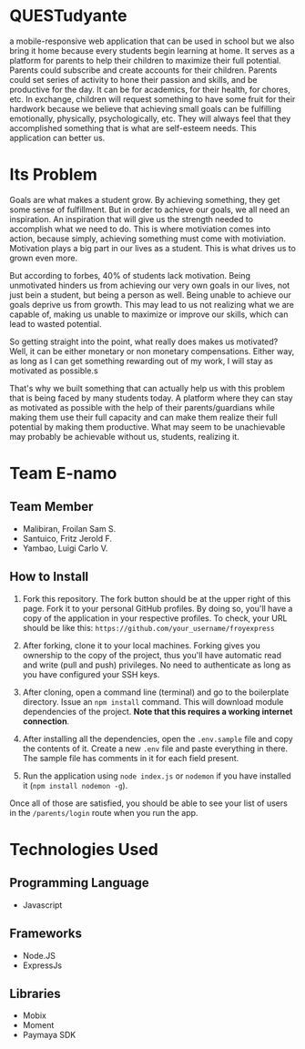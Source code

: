 # QUESTudyante

a mobile-responsive web application that can be used in school but we also bring it home because every students begin learning at home. It serves as a platform for parents to help their children to maximize their full potential. Parents could subscribe and create accounts for their children. Parents could set series of activity to hone their passion and skills, and be productive for the day. It can be for academics, for their health, for chores, etc. In exchange, children will request something to have some fruit for their hardwork because we believe that achieving small goals can be fulfilling emotionally, physically, psychologically, etc. They will always feel that they accomplished something that is what are self-esteem needs. This application can better us.

# Its Problem
Goals are what makes a student grow. By achieving something, they get some sense of fulfillment. But in order to achieve 
our goals, we all need an inspiration. An inspiration that will give us the strength needed to accomplish what we need to do.
This is where motiviation comes into action, because simply, achieving something must come with motiviation. Motivation
plays a big part in our lives as a student. This is what drives us to grown even more. 

But according to forbes, 40% of students lack motivation. Being unmotivated hinders us from achieving our very own goals in our lives,
not just bein a student, but being a person as well. Being unable to achieve our goals deprive us from growth. This may lead to us not 
realizing what we are capable of, making us unable to maximize or improve our skills, which can lead to wasted potential.

So getting straight into the point, what really does makes us motivated? Well, it can be either monetary or non monetary compensations.
Either way, as long as I can get something rewarding out of my work, I will stay as motivated as possible.s

That's why we built something that can actually help us with this problem that is being faced by many students today. A platform
where they can stay as motivated as possible with the help of their parents/guardians while making them use their full capacity 
and can make them realize their full potential by making them productive. 
What may seem to be unachievable may probably be achievable without us, students, realizing it. 

# Team E-namo

## Team Member

- Malibiran, Froilan Sam S.
- Santuico, Fritz Jerold F.
- Yambao, Luigi Carlo V.

## How to Install

1. Fork this repository. The fork button should be at the upper right of this page. Fork it to your personal GitHub profiles. By doing so, you'll have a copy of the application in your respective profiles. To check, your URL should be like this: `https://github.com/your_username/froyexpress`

2. After forking, clone it to your local machines. Forking gives you ownership to the copy of the project, thus you'll have automatic read and write (pull and push) privileges. No need to authenticate as long as you have configured your SSH keys.

3. After cloning, open a command line (terminal) and go to the boilerplate directory. Issue an `npm install` command. This will download module dependencies of the project. **Note that this requires a working internet connection**.

4. After installing all the dependencies, open the `.env.sample` file and copy the contents of it. Create a new `.env` file and paste everything in there. The sample file has comments in it for each field present.

5. Run the application using `node index.js` or `nodemon` if you have installed it (`npm install nodemon -g`).

Once all of those are satisfied, you should be able to see your list of users in the `/parents/login` route when you run the app.

# Technologies Used

## Programming Language

- Javascript

## Frameworks

- Node.JS
- ExpressJs

## Libraries

- Mobix
- Moment
- Paymaya SDK
